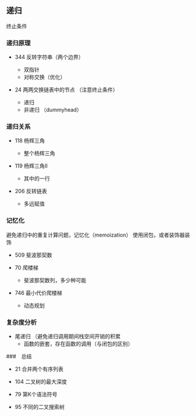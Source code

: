 ## 递归 
终止条件 
### 递归原理 
* 344 反转字符串（两个边界） 
   - 双指针 
   - 对称交换（优化）
   
* 24 两两交换链表中的节点 （注意终止条件）
   - 递归
   - 非递归 （dummyhead）

### 递归关系 
* 118 杨辉三角 
   - 整个杨辉三角
   
* 119 杨辉三角II 
   - 其中的一行 
 
* 206 反转链表 
   - 多远赋值

### 记忆化 
避免递归中的重复计算问题，记忆化（memoization） 
使用闭包，或者装饰器装饰 

* 509 斐波那契数 


* 70 爬楼梯 
    -  斐波那契数列，多少种可能 


* 746 最小代价爬楼梯 
    - 动态规划 
    
    
### 复杂度分析 
  - 尾递归 （避免递归调用期间栈空间开销的积累 
    - 函数的嵌套，存在函数的调用（与闭包的区别）  


###　总结　
 
* 21 合并两个有序列表 

* 104 二叉树的最大深度   

* 79 第K个语法符号 
 
* 95 不同的二叉搜索树